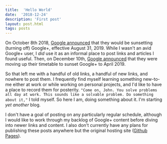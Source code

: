 ```yaml
---
title:  'Hello World'
date:  '2018-12-24'
description: 'First post'
layout: post.html
tags: posts
---
```

On October 8th 2018, [Google announced](https://www.blog.google/technology/safety-security/project-strobe/) that they would be sunsetting (turning off) Google+, effective August 31, 2019. While I wasn't an avid Google+ user, I *did* use it as an informal place to post links and articles I found useful. Then, on December 10th, [Google announced](https://www.blog.google/technology/safety-security/expediting-changes-google-plus/) that they were moving up their timetable to sunset Google+ to April 2019.

So that left me with a handful of old links, a handful of new links, and nowhere to post them. I frequently find myself learning something new-to-me either at work or while working on personal projects, and I'd like to have a place to record them for posterity. `"Come on, John. You solve problems all day at work. This sounds like a solvable problem. Do something about it,"` I told myself. So here I am, doing something about it. I'm starting *yet another* blog.

I don't have a goal of posting on any particularly regular schedule, although I would like to work through my backlog of Google+ content before diving into newer links and content. I also don't currently have any plans for publishing these posts anywhere but the original hosting site ([Github Pages](https://pages.github.com/)).